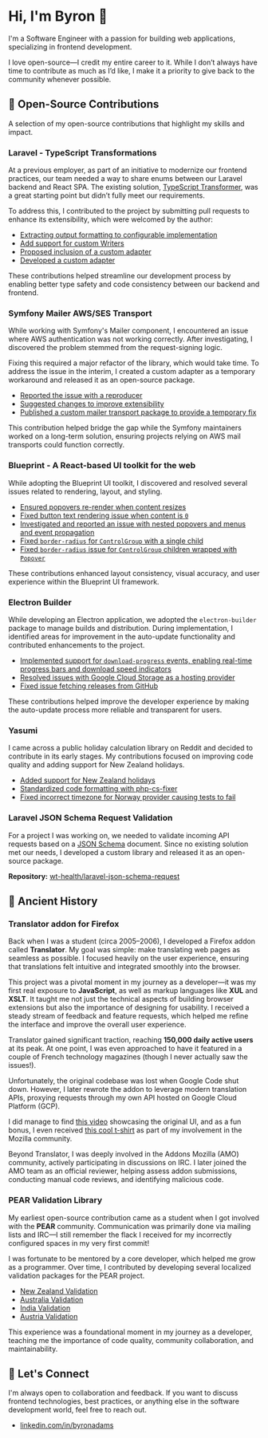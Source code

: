 # Hi, I'm Byron 👋

I'm a Software Engineer with a passion for building web applications, specializing in frontend development.

I love open-source—I credit my entire career to it. While I don’t always have time to contribute as much as I’d like, I make it a priority to give back to the community whenever possible.

## 🚀 Open-Source Contributions

A selection of my open-source contributions that highlight my skills and impact.


### Laravel - TypeScript Transformations

At a previous employer, as part of an initiative to modernize our frontend practices, our team needed a way to share enums between our Laravel backend and React SPA. The existing solution, [TypeScript Transformer](https://spatie.be/docs/typescript-transformer/v2/introduction), was a great starting point but didn’t fully meet our requirements.

To address this, I contributed to the project by submitting pull requests to enhance its extensibility, which were welcomed by the author:

- [Extracting output formatting to configurable implementation](https://github.com/spatie/typescript-transformer/pull/7)
- [Add support for custom Writers](https://github.com/spatie/laravel-typescript-transformer/pull/7)
- [Proposed inclusion of a custom adapter](https://github.com/spatie/laravel-typescript-transformer/pull/6)
- [Developed a custom adapter](https://github.com/wt-health/laravel-enum-transformer)

These contributions helped streamline our development process by enabling better type safety and code consistency between our backend and frontend.

### Symfony Mailer AWS/SES Transport

While working with Symfony's Mailer component, I encountered an issue where AWS authentication was not working correctly. After investigating, I discovered the problem stemmed from the request-signing logic.

Fixing this required a major refactor of the library, which would take time. To address the issue in the interim, I created a custom adapter as a temporary workaround and released it as an open-source package.

- [Reported the issue with a reproducer](https://github.com/symfony/symfony/issues/35468)
- [Suggested changes to improve extensibility](https://github.com/symfony/symfony/issues/35469)
- [Published a custom mailer transport package to provide a temporary fix](https://github.com/badams/symfony-mailer-amazon-sdk)

This contribution helped bridge the gap while the Symfony maintainers worked on a long-term solution, ensuring projects relying on AWS mail transports could function correctly.


### Blueprint - A React-based UI toolkit for the web

While adopting the Blueprint UI toolkit, I discovered and resolved several issues related to rendering, layout, and styling.

- [Ensured popovers re-render when content resizes](https://github.com/palantir/blueprint/pull/2718)
- [Fixed button text rendering issue when content is `0`](https://github.com/palantir/blueprint/pull/2727)
- [Investigated and reported an issue with nested popovers and menus and event propagation](https://github.com/palantir/blueprint/issues/2735)
- [Fixed `border-radius` for `ControlGroup` with a single child](https://github.com/palantir/blueprint/pull/2734)
- [Fixed `border-radius` issue for `ControlGroup` children wrapped with `Popover`](https://github.com/palantir/blueprint/issues/2730)

These contributions enhanced layout consistency, visual accuracy, and user experience within the Blueprint UI framework.


### Electron Builder

While developing an Electron application, we adopted the `electron-builder` package to manage builds and distribution. During implementation, I identified areas for improvement in the auto-update functionality and contributed enhancements to the project.

- [Implemented support for `download-progress` events, enabling real-time progress bars and download speed indicators](https://github.com/electron-userland/electron-builder/pull/1042)
- [Resolved issues with Google Cloud Storage as a hosting provider](https://github.com/electron-userland/electron-builder/pull/1040)
- [Fixed issue fetching releases from GitHub](https://github.com/electron-userland/electron-builder/pull/1114)

These contributions helped improve the developer experience by making the auto-update process more reliable and transparent for users.
### Yasumi

I came across a public holiday calculation library on Reddit and decided to contribute in its early stages. My contributions focused on improving code quality and adding support for New Zealand holidays.

- [Added support for New Zealand holidays](https://github.com/azuyalabs/yasumi/pull/13)
- [Standardized code formatting with php-cs-fixer](https://github.com/azuyalabs/yasumi/pull/16)
- [Fixed incorrect timezone for Norway provider causing tests to fail](https://github.com/azuyalabs/yasumi/pull/12)

### Laravel JSON Schema Request Validation

For a project I was working on, we needed to validate incoming API requests based on a [JSON Schema](https://json-schema.org/) document. Since no existing solution met our needs, I developed a custom library and released it as an open-source package.

**Repository:** [wt-health/laravel-json-schema-request](https://github.com/wt-health/laravel-json-schema-request)


## 📖 Ancient History

### Translator addon for Firefox

Back when I was a student (circa 2005–2006), I developed a Firefox addon called **Translator**. My goal was simple: make translating web pages as seamless as possible. I focused heavily on the user experience, ensuring that translations felt intuitive and integrated smoothly into the browser.

This project was a pivotal moment in my journey as a developer—it was my first real exposure to **JavaScript**, as well as markup languages like **XUL** and **XSLT**. It taught me not just the technical aspects of building browser extensions but also the importance of designing for usability. I received a steady stream of feedback and feature requests, which helped me refine the interface and improve the overall user experience.

Translator gained significant traction, reaching **150,000 daily active users** at its peak. At one point, I was even approached to have it featured in a couple of French technology magazines (though I never actually saw the issues!).

Unfortunately, the original codebase was lost when Google Code shut down. However, I later rewrote the addon to leverage modern translation APIs, proxying requests through my own API hosted on Google Cloud Platform (GCP).

I did manage to find [this video](https://youtu.be/o1--tFYzJ-o) showcasing the original UI, and as a fun bonus, I even received [this cool t-shirt](https://www.flickr.com/photos/minghan/2537726693/) as part of my involvement in the Mozilla community.

Beyond Translator, I was deeply involved in the Addons Mozilla (AMO) community, actively participating in discussions on IRC. I later joined the AMO team as an official reviewer, helping assess addon submissions, conducting manual code reviews, and identifying malicious code.


### PEAR Validation Library

My earliest open-source contribution came as a student when I got involved with the **PEAR** community. Communication was primarily done via mailing lists and IRC—I still remember the flack I received for my incorrectly configured spaces in my very first commit!

I was fortunate to be mentored by a core developer, which helped me grow as a programmer. Over time, I contributed by developing several localized validation packages for the PEAR project.

- [New Zealand Validation](https://github.com/pear/Validate_NZ/blob/112e6b08630ec122859c544274fe6d32a4872a32/Validate/NZ.php#L25)
- [Australia Validation](https://github.com/pear/Validate_AU/blob/0a9c3bdec9181035f9cf9f457b3f7736713d6c3e/Validate/AU.php#L21)
- [India Validation](https://github.com/pear/Validate_IN/blob/ca028f452895e3990e754f6bfde211350883385e/Validate/IN.php#L19)
- [Austria Validation](https://github.com/pear/Validate_AT/blob/a012f817617646c68f29ca37c143ff56bbe23cd3/Validate/AT.php#L19)

This experience was a foundational moment in my journey as a developer, teaching me the importance of code quality, community collaboration, and maintainability.


## 💬 Let's Connect

I'm always open to collaboration and feedback. If you want to discuss frontend technologies, best practices, or anything else in the software development world, feel free to reach out.

- [linkedin.com/in/byronadams](https://linkedin.com/in/byronadams)
